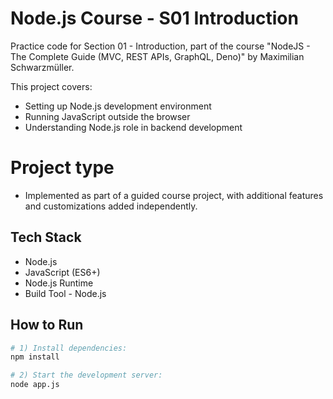 # Node.js Course - S01 Introduction

Practice code for Section 01 - Introduction, part of the course "NodeJS - The Complete Guide (MVC, REST APIs, GraphQL, Deno)" by Maximilian Schwarzmüller.

This project covers:
- Setting up Node.js development environment
- Running JavaScript outside the browser
- Understanding Node.js role in backend development

# Project type
- Implemented as part of a guided course project, with additional features and customizations added independently.

## Tech Stack
- Node.js
- JavaScript (ES6+)
- Node.js Runtime
- Build Tool - Node.js
## How to Run

```bash
# 1) Install dependencies:
npm install

# 2) Start the development server:
node app.js
```